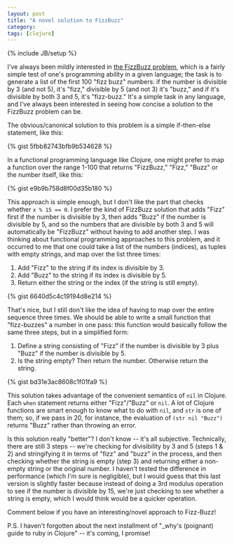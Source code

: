 ```yaml
---
layout: post
title: "A novel solution to FizzBuzz"
category:
tags: [clojure]
---
```

{% include JB/setup %}

I've always been mildly interested in [the FizzBuzz problem][wikipedia], which is a fairly simple test of one's programming ability in a given language; the task is to generate a list of the first 100 "fizz buzz" numbers: if the number is divisible by 3 (and not 5), it's "fizz," divisible by 5 (and not 3) it's "buzz," and if it's divisible by both 3 and 5, it's "fizz-buzz." It's a simple task in any language, and I've always been interested in seeing how concise a solution to the FizzBuzz problem can be.

[wikipedia]: http://en.wikipedia.org/wiki/Fizz_buzz#Other_uses

The obvious/canonical solution to this problem is a simple if-then-else statement, like this:

{% gist 5fbb82743bfb9b534628 %}

In a functional programming language like Clojure, one might prefer to map a function over the range 1-100 that returns "FizzBuzz," "Fizz," "Buzz" or the number itself, like this:

{% gist e9b9b758d8f00d35b180 %}

This approach is simple enough, but I don't like the part that checks whether `x % 15 == 0`. I prefer the kind of FizzBuzz solution that adds "Fizz" first if the number is divisible by 3, then adds "Buzz" if the number is divisible by 5, and so the numbers that are divisible by both 3 and 5 will automatically be "FizzBuzz" without having to add another step. I was thinking about functional programming approaches to this problem, and it occurred to me that one could take a list of the numbers (indices), as tuples with empty strings, and map over the list three times:

1. Add "Fizz" to the string if its index is divisible by 3.
2. Add "Buzz" to the string if its index is divisible by 5.
3. Return either the string or the index (if the string is still empty).

{% gist 6640d5c4c19194d8e214 %}

That's nice, but I still don't like the idea of having to map over the entire sequence three times. We should be able to write a small function that "fizz-buzzes" a number in one pass: this function would basically follow the same three steps, but in a simplified form:

1. Define a string consisting of "Fizz" if the number is divisible by 3 plus "Buzz" if the number is divisible by 5.
2. Is the string empty? Then return the number. Otherwise return the string.

{% gist bd31e3ac8608c1f01fa9 %}

This solution takes advantage of the convenient semantics of `nil` in Clojure. Each `when` statement returns either "Fizz"/"Buzz" or `nil`. A lot of Clojure functions are smart enough to know what to do with `nil`, and `str` is one of them; so, if we pass in 20, for instance, the evaluation of `(str nil "Buzz")` returns "Buzz" rather than throwing an error.

Is this solution really "better"? I don't know -- it's all subjective. Technically, there are still 3 steps -- we're checking for divisibility by 3 and 5 (steps 1 & 2) and stringifying it in terms of "fizz" and "buzz" in the process, and then checking whether the string is empty (step 3) and returning either a non-empty string or the original number. I haven't tested the difference in performance (which I'm sure is negligible), but I would guess that this last version is slightly faster because instead of doing a 3rd modulus operation to see if the number is divisible by 15, we're just checking to see whether a string is empty, which I would think would be a quicker operation.

Comment below if you have an interesting/novel approach to Fizz-Buzz!

P.S. I haven't forgotten about the next installment of "\_why's (poignant) guide to ruby in Clojure" -- it's coming, I promise!
